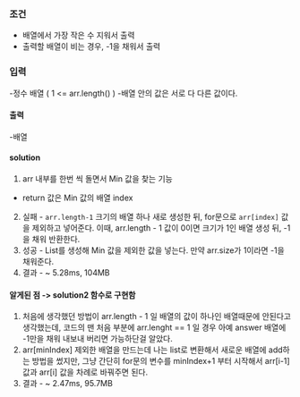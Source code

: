 ### 조건
- 배열에서 가장 작은 수 지워서 출력
- 출력할 배열이 비는 경우, -1을 채워서 출력

### 입력
-정수 배열 ( 1 <= arr.length() )
-배열 안의 값은 서로 다 다른 값이다.

#### 출력
-배열

#### solution
1. arr 내부를 한번 씩 돌면서 Min 값을 찾는 기능
 - return 값은 Min 값의 배열 index
2.  실패 - `arr.length-1` 크기의 배열 하나 새로 생성한 뒤,
    for문으로 `arr[index]` 값을 제외하고 넣어준다.
    이때, arr.length - 1 값이 0이면 크기가 1인 배열 생성 뒤, -1을 채워 반환한다. 
2.  성공 - List를 생성해 Min 값을 제외한 값을 넣는다.
    만약 arr.size가 1이라면 -1을 채워준다.
3. 결과 - ~ 5.28ms, 104MB

#### 알게된 점 -> solution2 함수로 구현함 
1. 처음에 생각했던 방법이 arr.length - 1 일 배열의 값이 하나인 배열때문에 안된다고 생각했는데,
코드의 맨 처음 부분에 arr.lenght == 1 일 경우 아예 answer 배열에 -1만을 채워 내보내 버리면 가능하단걸
알았다.
2. arr[minIndex] 제외한 배열을 만드는데 나는 list로 변환해서 새로운 배열에 add하는 방법을 썼지만,
그냥 간단히 for문의 변수를 minIndex+1 부터 시작해서 arr[i-1] 값과 arr[i] 값을 차례로 바꿔주면 된다.
3. 결과 - ~ 2.47ms, 95.7MB


